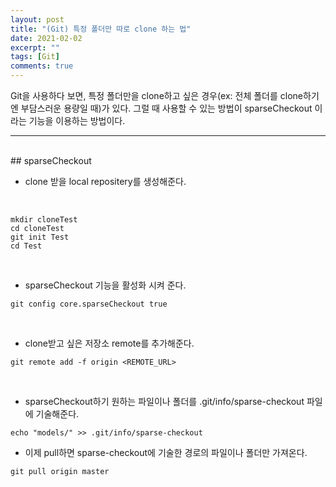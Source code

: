 ```yaml
---
layout: post
title: "(Git) 특정 폴더만 따로 clone 하는 법"
date: 2021-02-02
excerpt: ""
tags: [Git]
comments: true
---
```


Git을 사용하다 보면, 특정 폴더만을 clone하고 싶은 경우(ex: 전체 폴더를 clone하기엔 부담스러운 용량일 때)가 있다. 그럴 때 사용할 수 있는 방법이 sparseCheckout 이라는 기능을 이용하는 방법이다.

---

<br>
## sparseCheckout

- clone 받을 local repositery를 생성해준다.

<br>

~~~
mkdir cloneTest
cd cloneTest
git init Test
cd Test
~~~

<br>

- sparseCheckout 기능을 활성화 시켜 준다.

~~~
git config core.sparseCheckout true
~~~

<br>

- clone받고 싶은 저장소 remote를 추가해준다.

~~~
git remote add -f origin <REMOTE_URL>
~~~

<br>

- sparseCheckout하기 원하는 파일이나 폴더를 .git/info/sparse-checkout 파일에 기술해준다.

~~~
echo "models/" >> .git/info/sparse-checkout
~~~

- 이제 pull하면 sparse-checkout에 기술한 경로의 파일이나 폴더만 가져온다.

~~~
git pull origin master
~~~
